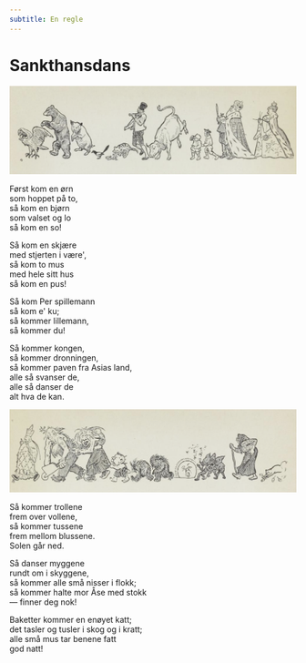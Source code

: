 ```yaml
---
subtitle: En regle
---
```


# Sankthansdans

![Illustrasjon 1](./shd1.png)

Først kom en ørn  
som hoppet på to,  
så kom en bjørn  
som valset og lo  
så kom en so!

Så kom en skjære  
med stjerten i være',  
så kom to mus  
med hele sitt hus  
så kom en pus!

Så kom Per spillemann  
så kom e' ku;  
så kommer lillemann,  
så kommer du!

Så kommer kongen,  
så kommer dronningen,  
så kommer paven fra Asias land,  
alle så svanser de,  
alle så danser de  
alt hva de kan.

![Illustrasjon 2](./shd2.png)

Så kommer trollene  
frem over vollene,  
så kommer tussene  
frem mellom blussene.  
Solen går ned.

Så danser myggene  
rundt om i skyggene,  
så kommer alle små nisser i flokk;  
så kommer halte mor Åse med stokk  
— finner deg nok!

Baketter kommer en enøyet katt;  
det tasler og tusler i skog og i kratt;  
alle små mus tar benene fatt  
god natt!
